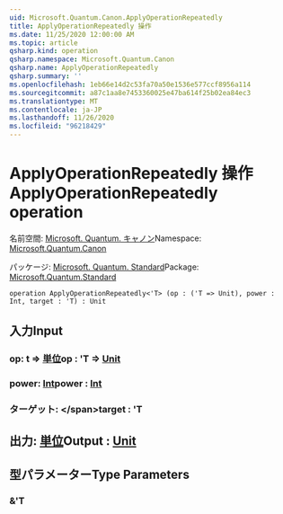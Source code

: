 ```yaml
---
uid: Microsoft.Quantum.Canon.ApplyOperationRepeatedly
title: ApplyOperationRepeatedly 操作
ms.date: 11/25/2020 12:00:00 AM
ms.topic: article
qsharp.kind: operation
qsharp.namespace: Microsoft.Quantum.Canon
qsharp.name: ApplyOperationRepeatedly
qsharp.summary: ''
ms.openlocfilehash: 1eb66e14d2c53fa70a50e1536e577ccf8956a114
ms.sourcegitcommit: a87c1aa8e7453360025e47ba614f25b02ea84ec3
ms.translationtype: MT
ms.contentlocale: ja-JP
ms.lasthandoff: 11/26/2020
ms.locfileid: "96218429"
---
```

# <a name="applyoperationrepeatedly-operation"></a><span data-ttu-id="24f3b-102">ApplyOperationRepeatedly 操作</span><span class="sxs-lookup"><span data-stu-id="24f3b-102">ApplyOperationRepeatedly operation</span></span>

<span data-ttu-id="24f3b-103">名前空間: [Microsoft. Quantum. キャノン](xref:Microsoft.Quantum.Canon)</span><span class="sxs-lookup"><span data-stu-id="24f3b-103">Namespace: [Microsoft.Quantum.Canon](xref:Microsoft.Quantum.Canon)</span></span>

<span data-ttu-id="24f3b-104">パッケージ: [Microsoft. Quantum. Standard](https://nuget.org/packages/Microsoft.Quantum.Standard)</span><span class="sxs-lookup"><span data-stu-id="24f3b-104">Package: [Microsoft.Quantum.Standard](https://nuget.org/packages/Microsoft.Quantum.Standard)</span></span>




```qsharp
operation ApplyOperationRepeatedly<'T> (op : ('T => Unit), power : Int, target : 'T) : Unit
```


## <a name="input"></a><span data-ttu-id="24f3b-105">入力</span><span class="sxs-lookup"><span data-stu-id="24f3b-105">Input</span></span>

### <a name="op--t--unit"></a><span data-ttu-id="24f3b-106">op: t => [単位](xref:microsoft.quantum.lang-ref.unit)</span><span class="sxs-lookup"><span data-stu-id="24f3b-106">op : 'T => [Unit](xref:microsoft.quantum.lang-ref.unit)</span></span> 




### <a name="power--int"></a><span data-ttu-id="24f3b-107">power: [Int](xref:microsoft.quantum.lang-ref.int)</span><span class="sxs-lookup"><span data-stu-id="24f3b-107">power : [Int](xref:microsoft.quantum.lang-ref.int)</span></span>




### <a name="target--t"></a><span data-ttu-id="24f3b-108">ターゲット: \</span><span class="sxs-lookup"><span data-stu-id="24f3b-108">target : 'T</span></span>





## <a name="output--unit"></a><span data-ttu-id="24f3b-109">出力: [単位](xref:microsoft.quantum.lang-ref.unit)</span><span class="sxs-lookup"><span data-stu-id="24f3b-109">Output : [Unit](xref:microsoft.quantum.lang-ref.unit)</span></span>



## <a name="type-parameters"></a><span data-ttu-id="24f3b-110">型パラメーター</span><span class="sxs-lookup"><span data-stu-id="24f3b-110">Type Parameters</span></span>

### <a name="t"></a><span data-ttu-id="24f3b-111">&</span><span class="sxs-lookup"><span data-stu-id="24f3b-111">'T</span></span>

